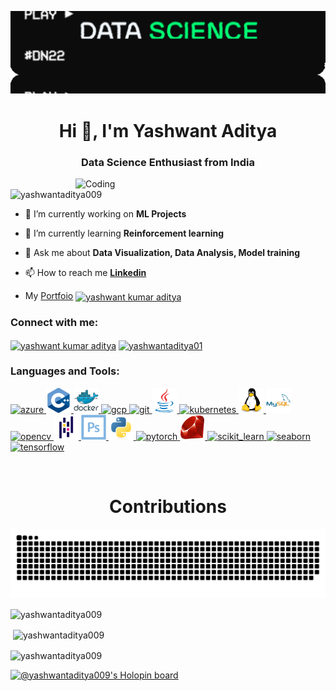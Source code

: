 [![MasterHead](https://raw.githubusercontent.com/yashwantaditya009/yashwantaditya009/main/image/ezgif-5-2687cb1c0a.gif)](https://rishavchanda.io)
<h1 align="center">Hi 👋, I'm Yashwant Aditya</h1>
<h3 align="center">Data Science Enthusiast from India</h3>
<img align="right" alt="Coding" width="400" src="https://media.tenor.com/2uyENRmiUt0AAAAC/coding.gif">

<p align="left"> <img src="https://komarev.com/ghpvc/?username=yashwantaditya009&label=Profile%20views&color=0e75b6&style=flat" alt="yashwantaditya009" /> </p>

- 🔭 I’m currently working on **ML Projects**

- 🌱 I’m currently learning **Reinforcement learning**

- 💬 Ask me about **Data Visualization, Data Analysis, Model training**

- 📫 How to reach me **[Linkedin](https://www.linkedin.com/in/yashwant-kumar-aditya-4753151b5/)**
- My [Portfoio](https://white-flower-0b8370110.2.azurestaticapps.net/) <a href="https://white-flower-0b8370110.2.azurestaticapps.net/" target="blank"><img align="center" src="https://github.com/yashwantaditya009/My_Portfolio/blob/master/assets/images/new.4.png" alt="yashwant kumar aditya" height="30" width="40" /></a> 


<h3 align="left">Connect with me:</h3>
<p align="left">
<a href="https://linkedin.com/in/yashwant-kumar-aditya-4753151b5/" target="blank"><img align="center" src="https://raw.githubusercontent.com/rahuldkjain/github-profile-readme-generator/master/src/images/icons/Social/linked-in-alt.svg" alt="yashwant kumar aditya" height="30" width="40" /></a>
<a href="https://www.hackerrank.com/yashwantaditya01" target="blank"><img align="center" src="https://raw.githubusercontent.com/rahuldkjain/github-profile-readme-generator/master/src/images/icons/Social/hackerrank.svg" alt="yashwantaditya01" height="30" width="40" /></a>
</p>

<h3 align="left">Languages and Tools:</h3>
<p align="left"> <a href="https://azure.microsoft.com/en-in/" target="_blank" rel="noreferrer"> <img src="https://www.vectorlogo.zone/logos/microsoft_azure/microsoft_azure-icon.svg" alt="azure" width="40" height="40"/> </a> <a href="https://www.w3schools.com/cpp/" target="_blank" rel="noreferrer"> <img src="https://raw.githubusercontent.com/devicons/devicon/master/icons/cplusplus/cplusplus-original.svg" alt="cplusplus" width="40" height="40"/> </a> <a href="https://www.docker.com/" target="_blank" rel="noreferrer"> <img src="https://raw.githubusercontent.com/devicons/devicon/master/icons/docker/docker-original-wordmark.svg" alt="docker" width="40" height="40"/> </a> <a href="https://cloud.google.com" target="_blank" rel="noreferrer"> <img src="https://www.vectorlogo.zone/logos/google_cloud/google_cloud-icon.svg" alt="gcp" width="40" height="40"/> </a> <a href="https://git-scm.com/" target="_blank" rel="noreferrer"> <img src="https://www.vectorlogo.zone/logos/git-scm/git-scm-icon.svg" alt="git" width="40" height="40"/> </a> <a href="https://www.java.com" target="_blank" rel="noreferrer"> <img src="https://raw.githubusercontent.com/devicons/devicon/master/icons/java/java-original.svg" alt="java" width="40" height="40"/> </a> <a href="https://kubernetes.io" target="_blank" rel="noreferrer"> <img src="https://www.vectorlogo.zone/logos/kubernetes/kubernetes-icon.svg" alt="kubernetes" width="40" height="40"/> </a> <a href="https://www.linux.org/" target="_blank" rel="noreferrer"> <img src="https://raw.githubusercontent.com/devicons/devicon/master/icons/linux/linux-original.svg" alt="linux" width="40" height="40"/> </a> <a href="https://www.mysql.com/" target="_blank" rel="noreferrer"> <img src="https://raw.githubusercontent.com/devicons/devicon/master/icons/mysql/mysql-original-wordmark.svg" alt="mysql" width="40" height="40"/> </a> <a href="https://opencv.org/" target="_blank" rel="noreferrer"> <img src="https://www.vectorlogo.zone/logos/opencv/opencv-icon.svg" alt="opencv" width="40" height="40"/> </a> <a href="https://pandas.pydata.org/" target="_blank" rel="noreferrer"> <img src="https://raw.githubusercontent.com/devicons/devicon/2ae2a900d2f041da66e950e4d48052658d850630/icons/pandas/pandas-original.svg" alt="pandas" width="40" height="40"/> </a> <a href="https://www.photoshop.com/en" target="_blank" rel="noreferrer"> <img src="https://raw.githubusercontent.com/devicons/devicon/master/icons/photoshop/photoshop-line.svg" alt="photoshop" width="40" height="40"/> </a> <a href="https://www.python.org" target="_blank" rel="noreferrer"> <img src="https://raw.githubusercontent.com/devicons/devicon/master/icons/python/python-original.svg" alt="python" width="40" height="40"/> </a> <a href="https://pytorch.org/" target="_blank" rel="noreferrer"> <img src="https://www.vectorlogo.zone/logos/pytorch/pytorch-icon.svg" alt="pytorch" width="40" height="40"/> </a> <a href="https://www.ruby-lang.org/en/" target="_blank" rel="noreferrer"> <img src="https://raw.githubusercontent.com/devicons/devicon/master/icons/ruby/ruby-original.svg" alt="ruby" width="40" height="40"/> </a> <a href="https://scikit-learn.org/" target="_blank" rel="noreferrer"> <img src="https://upload.wikimedia.org/wikipedia/commons/0/05/Scikit_learn_logo_small.svg" alt="scikit_learn" width="40" height="40"/> </a> <a href="https://seaborn.pydata.org/" target="_blank" rel="noreferrer"> <img src="https://seaborn.pydata.org/_images/logo-mark-lightbg.svg" alt="seaborn" width="40" height="40"/> </a> <a href="https://www.tensorflow.org" target="_blank" rel="noreferrer"> <img src="https://www.vectorlogo.zone/logos/tensorflow/tensorflow-icon.svg" alt="tensorflow" width="40" height="40"/> </a> </p>


<br/>



 <h1 align="center"> Contributions  </h1>

![Watch my contribution graph being eaten by a Snake!](https://raw.githubusercontent.com/yashwantaditya009/yashwantaditya009/0c66446d4b5686831c94e34b55df7963713f4f0a/image/snake.svg)

<p><img align="center" src="https://github-readme-stats.vercel.app/api/top-langs?username=yashwantaditya009&show_icons=true&locale=en&layout=compact&" alt="yashwantaditya009" /></p>

<p>&nbsp;<img align="center" src="https://github-readme-stats.vercel.app/api?username=yashwantaditya009&show_icons=true&locale=en" alt="yashwantaditya009" /></p>

<p><img align="center" src="https://github-readme-streak-stats.herokuapp.com/?user=yashwantaditya009&" alt="yashwantaditya009" /></p>

[![@yashwantaditya009's Holopin board](https://holopin.me/yashwantaditya009)](https://holopin.io/@yashwantaditya009)
